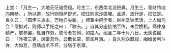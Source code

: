 上堂：​「月生一，大地茫茫谁受屈。月生二，东西南北没把鼻。月生三，善财特地向南参。​」所以道，放行则怛萨舒光，把住则泥沙匿曜。且道，放行是，把住是。良久云：​「圆伊三点永，万物自尖新。​」师室中问学者，赵州洗钵盂话，上人如何会？僧拟对，则师以手托之曰：​「歇去。​」自其分座接纳至终，未尝换机。师律身精严，放参罢，辄自作务，使令者在侧，如路人。绍圣二年十月八日，无疾说偈曰：​「昨夜三更，风雷忽作。云散长空，前溪月落。​」良久别众趋寂，阇维舍利斗许，大如豆，目睛齿爪不坏，分塔于京潭。
